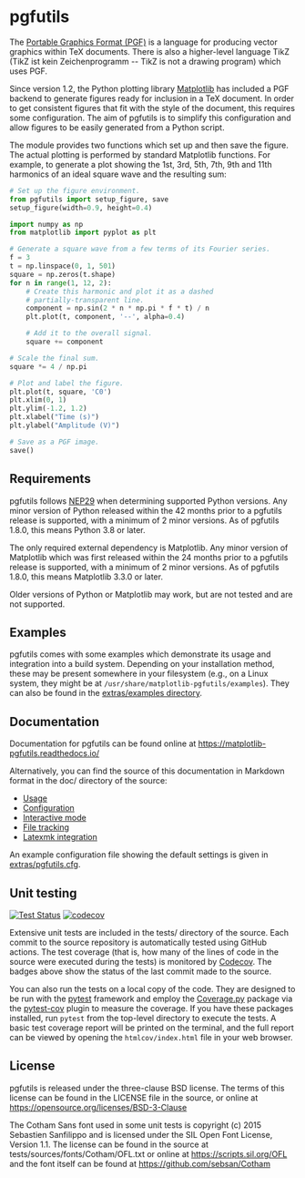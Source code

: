 pgfutils
========

The [Portable Graphics Format (PGF)][1] is a language for producing vector
graphics within TeX documents. There is also a higher-level language TikZ (TikZ
ist kein Zeichenprogramm -- TikZ is not a drawing program) which uses PGF.

Since version 1.2, the Python plotting library [Matplotlib][2] has included a
PGF backend to generate figures ready for inclusion in a TeX document. In order
to get consistent figures that fit with the style of the document, this
requires some configuration. The aim of pgfutils is to simplify this
configuration and allow figures to be easily generated from a Python script.

The module provides two functions which set up and then save the figure. The
actual plotting is performed by standard Matplotlib functions. For example, to
generate a plot showing the 1st, 3rd, 5th, 7th, 9th and 11th harmonics of an
ideal square wave and the resulting sum:

```python
# Set up the figure environment.
from pgfutils import setup_figure, save
setup_figure(width=0.9, height=0.4)

import numpy as np
from matplotlib import pyplot as plt

# Generate a square wave from a few terms of its Fourier series.
f = 3
t = np.linspace(0, 1, 501)
square = np.zeros(t.shape)
for n in range(1, 12, 2):
    # Create this harmonic and plot it as a dashed
    # partially-transparent line.
    component = np.sin(2 * n * np.pi * f * t) / n
    plt.plot(t, component, '--', alpha=0.4)

    # Add it to the overall signal.
    square += component

# Scale the final sum.
square *= 4 / np.pi

# Plot and label the figure.
plt.plot(t, square, 'C0')
plt.xlim(0, 1)
plt.ylim(-1.2, 1.2)
plt.xlabel("Time (s)")
plt.ylabel("Amplitude (V)")

# Save as a PGF image.
save()
```

Requirements
------------

pgfutils follows [NEP29][3] when determining supported Python versions. Any minor
version of Python released within the 42 months prior to a pgfutils release is
supported, with a minimum of 2 minor versions. As of pgfutils 1.8.0, this means Python
3.8 or later.

The only required external dependency is Matplotlib. Any minor version of Matplotlib
which was first released within the 24 months prior to a pgfutils release is supported,
with a minimum of 2 minor versions. As of pgfutils 1.8.0, this means Matplotlib 3.3.0 or
later.

Older versions of Python or Matplotlib may work, but are not tested and are not
supported.


Examples
--------

pgfutils comes with some examples which demonstrate its usage and integration
into a build system. Depending on your installation method, these may be
present somewhere in your filesystem (e.g., on a Linux system, they might be at
`/usr/share/matplotlib-pgfutils/examples`). They can also be found in the
[extras/examples directory](extras/examples).


Documentation
-------------

Documentation for pgfutils can be found online at
https://matplotlib-pgfutils.readthedocs.io/

Alternatively, you can find the source of this documentation in Markdown format
in the doc/ directory of the source:

* [Usage](doc/usage.md)
* [Configuration](doc/config.md)
* [Interactive mode](doc/interactive.md)
* [File tracking](doc/file_tracking.md)
* [Latexmk integration](doc/latexmk.md)

An example configuration file showing the default settings is given in
[extras/pgfutils.cfg](extras/pgfutils.cfg).


Unit testing
------------

[![Test Status](https://github.com/bcbnz/matplotlib-pgfutils/actions/workflows/ci-tests.yml/badge.svg)](https://github.com/bcbnz/matplotlib-pgfutils/actions/workflows/ci-tests.yml)
[![codecov](https://codecov.io/gh/bcbnz/matplotlib-pgfutils/branch/master/graph/badge.svg)](https://codecov.io/gh/bcbnz/matplotlib-pgfutils)

Extensive unit tests are included in the tests/ directory of the source. Each
commit to the source repository is automatically tested using GitHub actions.
The test coverage (that is, how many of the lines of code in the source were
executed during the tests) is monitored by [Codecov][4]. The badges above show
the status of the last commit made to the source.

You can also run the tests on a local copy of the code. They are designed to be
run with the [pytest][5] framework and employ the [Coverage.py][6] package via
the [pytest-cov][7] plugin to measure the coverage. If you have these packages
installed, run `pytest` from the top-level directory to execute the tests. A
basic test coverage report will be printed on the terminal, and the full report
can be viewed by opening the `htmlcov/index.html` file in your web browser.


License
-------

pgfutils is released under the three-clause BSD license. The terms of this
license can be found in the LICENSE file in the source, or online at
https://opensource.org/licenses/BSD-3-Clause

The Cotham Sans font used in some unit tests is copyright (c) 2015 Sebastien
Sanfilippo and is licensed under the SIL Open Font License, Version 1.1. The
license can be found in the source at tests/sources/fonts/Cotham/OFL.txt or
online at https://scripts.sil.org/OFL and the font itself can be found at
https://github.com/sebsan/Cotham


[1]: https://github.com/pgf-tikz/pgf
[2]: https://matplotlib.org/
[3]: https://numpy.org/neps/nep-0029-deprecation_policy.html
[4]: https://codecov.io/gh/bcbnz/matplotlib-pgfutils
[5]: https://pytest.org/
[6]: https://coverage.readthedocs.io/
[7]: https://pytest-cov.readthedocs.io/
